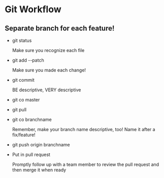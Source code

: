 # Git Workflow 
## Separate branch for each feature!
* git status

  Make sure you recognize each file
* git add --patch
 
  Make sure you made each change! 
* git commit 

  BE descriptive, VERY descriptive
* git co master
* git pull
* git co branchname

  Remember, make your branch name descriptive, too! Name it after a fix/feature!
* git push origin branchname
* Put in pull request

  Promptly follow up with a team member to review the pull request and then merge it when ready
